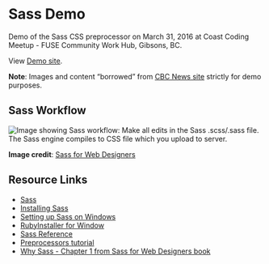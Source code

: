 # Sass Demo

Demo of the Sass CSS preprocessor on March 31, 2016 at Coast Coding Meetup - FUSE Community Work Hub, Gibsons, BC.

View [Demo site](http://arbutuscreative.ca/darthvadur/demos/sass-demo-20160331/). 

**Note**: Images and content &ldquo;borrowed&rdquo; from [CBC News site](http://www.cbc.ca/news/canada/british-columbia) strictly for demo purposes.

## Sass Workflow

![Image showing Sass workflow: Make all edits in the Sass .scss/.sass file. The Sass engine compiles to CSS file which you upload to server.](http://davearthurweb.com/demos/sass-demo-20160331/sass-workflow.png)

**Image credit**: [Sass for Web Designers](https://abookapart.com/products/sass-for-web-designers)

## Resource Links

* [Sass](http://sass-lang.com/)
* [Installing Sass](http://sass-lang.com/install)
* [Setting up Sass on Windows](http://www.impressivewebs.com/sass-on-windows/)
* [RubyInstaller for Window](http://rubyinstaller.org/)
* [Sass Reference](http://sass-lang.com/documentation/file.SASS_REFERENCE.html)
* [Preprocessors tutorial](http://learn.shayhowe.com/advanced-html-css/preprocessors/)
* [Why Sass - Chapter 1 from Sass for Web Designers book](http://alistapart.com/article/why-sass)
